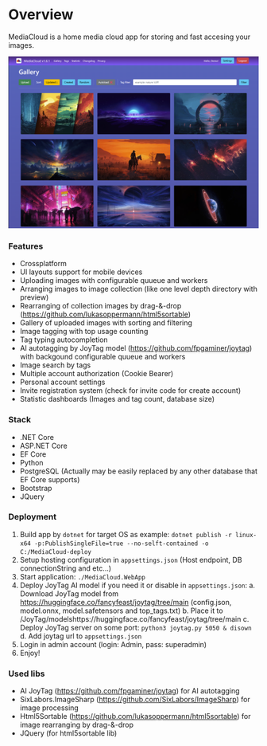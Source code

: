 # Overview

MediaCloud is a home media cloud app for storing and fast accesing your images.

![gallery](/gallery.png)

### Features

- Crossplatform
- UI layouts support for mobile devices
- Uploading images with configurable quueue and workers
- Arranging images to image collection (like one level depth directory with preview)
- Rearranging of collection images by drag-&-drop (https://github.com/lukasoppermann/html5sortable)
- Gallery of uploaded images with sorting and filtering
- Image tagging with top usage counting
- Tag typing autocompletion
- AI autotagging by JoyTag model (https://github.com/fpgaminer/joytag) with backgound configurable quueue and workers
- Image search by tags
- Multiple account authorization (Cookie Bearer)
- Personal account settings
- Invite registration system (check for invite code for create account)
- Statistic dashboards (Images and tag count, database size)

### Stack

- .NET Core
- ASP.NET Core
- EF Core
- Python
- PostgreSQL (Actually may be easily replaced by any other database that EF Core supports)
- Bootstrap
- JQuery

### Deployment

1. Build app by `dotnet` for target OS as example:
    `dotnet publish -r linux-x64 -p:PublishSingleFile=true --no-selft-contained -o C:/MediaCloud-deploy`
2. Setup hosting configuration in `appsettings.json` (Host endpoint, DB connectionString and etc...)
3. Start application:
    `./MediaCloud.WebApp`
4. Deploy JoyTag AI model if you need it or disable in `appsettings.json`:
    a. Download JoyTag model from https://huggingface.co/fancyfeast/joytag/tree/main (config.json, model.onnx, model.safetensors and top_tags.txt)
    b. Place it to /JoyTag/modelshttps://huggingface.co/fancyfeast/joytag/tree/main
    c. Deploy JoyTag server on some port:
        `python3 joytag.py 5050 & disown`
    d. Add joytag url to `appsettings.json`
5. Login in admin account (login: Admin, pass: superadmin)
6. Enjoy!

### Used libs

- AI JoyTag (https://github.com/fpgaminer/joytag) for AI autotagging
- SixLabors.ImageSharp (https://github.com/SixLabors/ImageSharp) for image processing
- Html5Sortable (https://github.com/lukasoppermann/html5sortable) for image rearranging by drag-&-drop
- JQuery (for html5sortable lib)